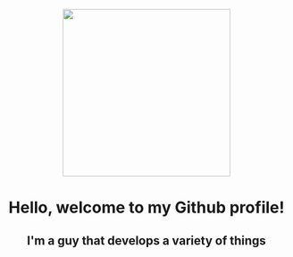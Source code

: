 <p align="center"><img src="https://user-images.githubusercontent.com/76703308/177391549-8828aeba-37d7-4324-b994-b23da6ed9ed3.png" width="300"></p>
<summary align="center">
<h1>Hello, welcome to my Github profile!</h1>
</summary>
<h2 align="center">I'm a guy that develops a variety of things</h2>
